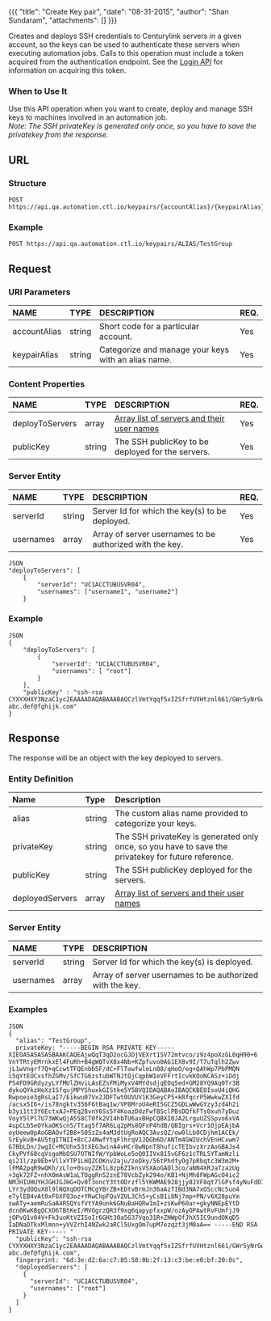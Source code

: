 {{{ "title": "Create Key pair", "date": "08-31-2015", "author": "Shan Sundaram", "attachments": [] }}}

Creates and deploys SSH credentials to Centurylink servers in a given account, so the keys can be used to authenticate these servers when executing automation jobs. Calls to this operation must include a token acquired from the authentication endpoint. See the [Login API](https://www.ctl.io/api-docs/v2/#authentication-login) for information on acquiring this token.

### When to Use It

Use this API operation when you want to create, deploy and manage SSH keys to machines involved in an automation job. 
</br> *Note: The SSH privateKey is generated only once, so you have to save the privatekey from the response.*

## URL

### Structure

    POST https://api.qa.automation.ctl.io/keypairs/{accountAlias}/{keypairAlias}
    

### Example

    POST https://api.qa.automation.ctl.io/keypairs/ALIAS/TestGroup
    

## Request

### URI Parameters

| NAME         | TYPE   | DESCRIPTION                         | REQ. |
| :------------ | :------ | :----------------------------------- | :---- |
| accountAlias | string | Short code for a particular account. | Yes  |
| keypairAlias | string | Categorize and manage your keys with an alias name. | Yes |

### Content Properties

| NAME         | TYPE   | DESCRIPTION                         | REQ. |
| :------------ | :------ | :----------------------------------- | :---- |
| deployToServers | array | [Array list of servers and their user names](#serverEntityRequest) | Yes |
| publicKey | string | The SSH publicKey to be deployed for the servers.  | Yes |

### Server Entity <a name="serverEntityRequest"></a>
| NAME         | TYPE   | DESCRIPTION                         | REQ. |
| :------------ | :------ | :----------------------------------- | :--- |
| serverId | string | Server Id for which the key(s) to be deployed. | Yes |
| usernames | array | Array of server usernames to be authorized with the key. | Yes |

    JSON 
    "deployToServers": [
    	{
      		"serverId": "UC1ACCTUBUSVR04",
      		"usernames": ["username1", "username2"]
    	}

### Example
    JSON
    {
	  	"deployToServers": [
	    	{
	      		"serverId": "UC1ACCTUBUSVR04",
	      		"usernames": [ "root"]
	    	}
	    ],
		"publicKey" : "ssh-rsa CYXYXHXY3NzaC1yc2EAAAADAQABAAABAQCzlVmtYqqf5xIZSfrfUVHtznl661/GWr5yNrGwUQiRiGHXKeS1L05lD/XNpm3RVNwpo5hOwN++8MqnSxktCphmoHYjaNgMaKk98184uhPzjWNOl++r3uIrkAssPHPNNgibROnJuxkz+JTqewfU1e4c4HmnRxlcb6L3HBAssku820gNuL7E2VR418KilQtbmdhqkAEICTtHfgUsg7Loer8BIwJpqhhHkAwRpsEYC4x2fNjfqHmzLhhPWc1x+Bsn3OC1Gju+049z3UzjhD4YjZ4mwZO1cmAflOJwUPLnUeYvUj3D5nGN+4li2lCoOl3aJvmYr9triUlZNSx0Ug42vKgh abc.def@fghijk.com"
    }

## Response

The response will be an object with the key deployed to servers.

### Entity Definition

| Name        | Type   | Description |
| :----------- | :------ | :--- |
| alias | string | The custom alias name provided to categorize your keys. |
| privateKey | string | The SSH privateKey is generated only once, so you have to save the privatekey for future reference. |
| publicKey | string | The SSH publicKey deployed for the servers. |
| deployedServers | array | [Array list of servers and their user names](#serverEntityResponse) |


### Server Entity <a name="serverEntityResponse"></a>
| NAME         | TYPE   | DESCRIPTION                         |
| :------------ | :------ | :----------------------------------- |
| serverId | string | Server Id for which the key(s) is deployed. |
| usernames | array | Array of server usernames to be authorized with the key. |

### Examples

    JSON
    {
	  "alias": "TestGroup",
	  privateKey: "-----BEGIN RSA PRIVATE KEY----- XIEOASASASASBAAKCAQEAjwQqT3qD2ocGJDjVEXrt1SV72mtvco/z9z4poXzGL0qH90+6 VnYTRtyEMrnkxEl4FuRh+B4gWQTvX8x4Nb+KZpfuvo0AG1EX8v9I/T7uTqlh2Zwv jL1wVngrf7Q+qCcwtTFQEnbb5F/dC+FlTowfwleLn08/qHoO/eg+QAhWp7PbPMQN i5qYtEUCxsfhZGMv/SfCTG6zstubWTNJtQjCqpbW1eVFFrtIcvkKOoNCASz+iDdj PS4FD9GRdyzyLYfMUlZHviLAsEZsFMiMyxV4MYdsdjqEOq5ed+GM28YQ9Aq0Tr3B dykoQYkzHeXz1SfqujMPYShuxkGIStke5Y5BVQIDAQABAoIBAQCKBE0IsoU4iQHG Rwpoeie3gRsLaI7/Eikwu07Vx2JDFTwt0UVUV1K3GeyCP5+kRfqcrP5WwkwZXIfd /acsx5I6+/is78ngktv356F6tBaq1w/VP8MroU4eRI5GCZ5GDLwWwGYzy3zd4h2i b3yi1tt3Y6EctxAJ+PEq28vnY6Ss5Y4KoazDdzFwfBSclPBsDQfkFTs0xuh7yDuz VoyY5lPl7U73WKwQjA558CT0fk2VI4hbTU6axBHpCQBXI0JA2LrguUZSSpvo6xVA 4upCLb5eOYkaOKScn5/Ttag5f7AR6Lq2pMs8QFxP4hdB/QBIgrs+Vcr1OjpEAjbA oyUeew0pAoGBAOvf2B8+S0SzZs4aMJdtUgRoAQC3AvsQZ/ow0lLb0CDjhm1ACEk/ SrEykvB+AU5tgITNII+8cCJ4NwfYtqFlhrqV1JQGb6D/ANTm4GW2UchVEnHCxwm7 G7BbLDn/2wgIC+MCUhx53tXEG3winA4vHCr8wNpnT8huficTEIbvzXrzAoGBAJs4 CkyPVf68cqVsgoMbOSU7OTNIfW/YpbWoLe5oQ0IIVx815vGF6z1cTRL5YTamNzli qi21l/zp9Eb+VllxYTP1LHQZCOKnv2aju/zeDky/56tPhdfyOg7pRbqtc3W3m2M+ lFMA2pqR9wQKh/zLlo+0suyZZKlL8zp6ZIknsVSXAoGAOl3co/aNN4XRJaTzazUg +3gk72FZ+nhX0mAsW1aLTOggRn52znE78VcbZyk294o/KB1+NjMh6FWpAGcO4ic2 NMJHIUHUYHJGHJGJHG+Qv0T3oncY3ttODrzfl5YKWMAE928jjy8JVF8qt7lGPsf4yNuFdD72csiHU LYr3ydOQuX8l9lNQXqOOTCMCgYBrZB+EDtvBrmJn36aAzTIBd3NA7xOSccNc5uo4 e7ylEB4vAt0xF6XFQ3oz+YRwChpFQuVZUL3Ch5+yCsB1i8Nj7mp+PN/v6X28puYm swATy+aemRuSaA4RSQYsfVtYA9unk6GNuBaHQRw1mI+zsKwP60ar+gkyNNEpEYtD dcn0KwKBgQCXO6TBtKeI/MVOgrzQR3f9xg6qapypfxxpW/ozAyOPAwtRvFUmfjJ9 jOPvQ1v04V+Fk3uoKtVZISoIr6GHt30a5G37Vqo31R+ZHWpOfJhX5IC9undOKqD5 IaDNaDTkxMlmnn+yVVZrhI4NZwk2aRCl5UxgOm7upM7ezqzt3jM0aA== -----END RSA PRIVATE KEY----- "
	  "publicKey": "ssh-rsa CYXYXHXY3NzaC1yc2EAAAADAQABAAABAQCzlVmtYqqf5xIZSfrfUVHtznl661/GWr5yNrGwUQiRiGHXKeS1L05lD/XNpm3RVNwpo5hOwN++8MqnSxktCphmoHYjaNgMaKk98184uhPzjWNOl++r3uIrkAssPHPNNgibROnJuxkz+JTqewfU1e4c4HmnRxlcb6L3HBAssku820gNuL7E2VR418KilQtbmdhqkAEICTtHfgUsg7Loer8BIwJpqhhHkAwRpsEYC4x2fNjfqHmzLhhPWc1x+Bsn3OC1Gju+049z3UzjhD4YjZ4mwZO1cmAflOJwUPLnUeYvUj3D5nGN+4li2lCoOl3aJvmYr9triUlZNSx0Ug42vKgh abc.def@fghijk.com",
	  fingerprint: "6d:3e:d2:6a:c7:85:58:0b:2f:13:c3:be:e0:bf:20:0c",
	  "deployedServers": [
	    {
	      "serverId": "UC1ACCTUBUSVR04",
	      "usernames": ["root"]
	    }
	  ]
	}